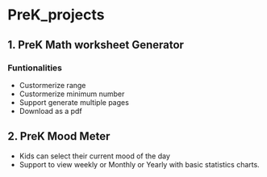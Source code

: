 # PreK_projects

## 1. PreK Math worksheet Generator
### Funtionalities
- Custormerize range
- Custormerize minimum number
- Support generate multiple pages
- Download as a pdf


## 2. PreK Mood Meter
- Kids can select their current mood of the day
- Support to view weekly or Monthly or Yearly with basic statistics charts.

